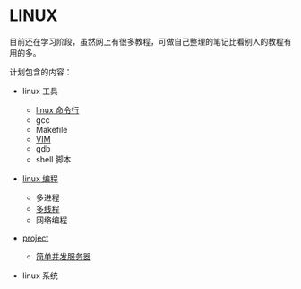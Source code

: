 # LINUX 

目前还在学习阶段，虽然网上有很多教程，可做自己整理的笔记比看别人的教程有用的多。

计划包含的内容：

- linux 工具
  - [linux 命令行](tools/command_line.md)
  - gcc
  - Makefile
  - [VIM](tools/VIM.md)
  - gdb
  - shell 脚本
  
- [linux 编程](programming/README.md)
  - 多进程
  - [多线程](programming/multithreading)
  - 网络编程

- [project](project)
  - [简单并发服务器](project/tcpServerClient)

- linux 系统